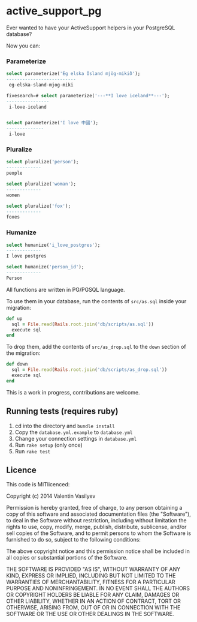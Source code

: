 active_support_pg
=================

Ever wanted to have your ActiveSupport helpers in your PostgreSQL
database?

Now you can:

### Parameterize

```sql
select parameterize('Ég elska Ísland mjög-mikið');
--------------------------
 eg-elska-sland-mjog-miki

fivesearch=# select parameterize('---**I love iceland**---');
----------------
 i-love-iceland


select parameterize('I love 中國');
--------------
 i-love
```

### Pluralize

```sql
select pluralize('person');
-------------
people

select pluralize('woman');
-------------
women

select pluralize('fox');
-------------
foxes
```

### Humanize

```sql
select humanize('i_love_postgres');
-------------
I love postgres

select humanize('person_id');
-------------
Person

```

All functions are written in PG/PGSQL language.

To use them in your database, run the contents of `src/as.sql` inside your
migration:

```ruby
def up
  sql = File.read(Rails.root.join('db/scripts/as.sql'))
  execute sql
end
```

To drop them, add the contents of `src/as_drop.sql` to the `down`
section of the migration:

```ruby
def down
  sql = File.read(Rails.root.join('db/scripts/as_drop.sql'))
  execute sql
end
```

This is a work in progress, contributions are welcome.

## Running tests (requires ruby)

1. cd into the directory and `bundle install`
1. Copy the `database.yml.example` to `database.yml`
2. Change your connection settings in `database.yml`
3. Run  `rake setup` (only once)
4. Run `rake test`


## Licence

This code is MITlicenced:

Copyright (c) 2014 Valentin Vasilyev

Permission is hereby granted, free of charge, to any person obtaining a copy of this software and associated documentation files (the "Software"), to deal in the Software without restriction, including without limitation the rights to use, copy, modify, merge, publish, distribute, sublicense, and/or sell copies of the Software, and to permit persons to whom the Software is furnished to do so, subject to the following conditions:

The above copyright notice and this permission notice shall be included in all copies or substantial portions of the Software.

THE SOFTWARE IS PROVIDED "AS IS", WITHOUT WARRANTY OF ANY KIND, EXPRESS OR IMPLIED, INCLUDING BUT NOT LIMITED TO THE WARRANTIES OF MERCHANTABILITY, FITNESS FOR A PARTICULAR PURPOSE AND NONINFRINGEMENT. IN NO EVENT SHALL THE AUTHORS OR COPYRIGHT HOLDERS BE LIABLE FOR ANY CLAIM, DAMAGES OR OTHER LIABILITY, WHETHER IN AN ACTION OF CONTRACT, TORT OR OTHERWISE, ARISING FROM, OUT OF OR IN CONNECTION WITH THE SOFTWARE OR THE USE OR OTHER DEALINGS IN THE SOFTWARE.

